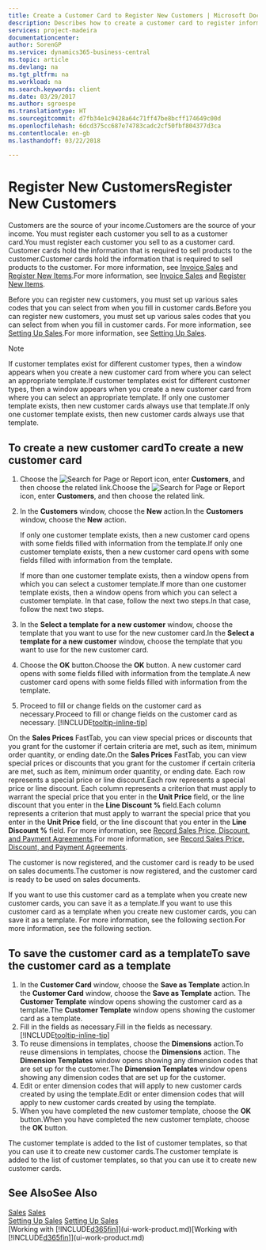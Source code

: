 ```yaml
---
title: Create a Customer Card to Register New Customers | Microsoft Docs
description: Describes how to create a customer card to register information about each new customer or client that you sell to.
services: project-madeira
documentationcenter: 
author: SorenGP
ms.service: dynamics365-business-central
ms.topic: article
ms.devlang: na
ms.tgt_pltfrm: na
ms.workload: na
ms.search.keywords: client
ms.date: 03/29/2017
ms.author: sgroespe
ms.translationtype: HT
ms.sourcegitcommit: d7fb34e1c9428a64c71ff47be8bcff174649c00d
ms.openlocfilehash: 6dcd375cc687e74783cadc2cf50fbf804377d3ca
ms.contentlocale: en-gb
ms.lasthandoff: 03/22/2018

---
```

# <a name="register-new-customers"></a><span data-ttu-id="adbee-103">Register New Customers</span><span class="sxs-lookup"><span data-stu-id="adbee-103">Register New Customers</span></span>
<span data-ttu-id="adbee-104">Customers are the source of your income.</span><span class="sxs-lookup"><span data-stu-id="adbee-104">Customers are the source of your income.</span></span> <span data-ttu-id="adbee-105">You must register each customer you sell to as a customer card.</span><span class="sxs-lookup"><span data-stu-id="adbee-105">You must register each customer you sell to as a customer card.</span></span> <span data-ttu-id="adbee-106">Customer cards hold the information that is required to sell products to the customer.</span><span class="sxs-lookup"><span data-stu-id="adbee-106">Customer cards hold the information that is required to sell products to the customer.</span></span> <span data-ttu-id="adbee-107">For more information, see [Invoice Sales](sales-how-invoice-sales.md) and [Register New Items](inventory-how-register-new-items.md).</span><span class="sxs-lookup"><span data-stu-id="adbee-107">For more information, see [Invoice Sales](sales-how-invoice-sales.md) and [Register New Items](inventory-how-register-new-items.md).</span></span>  

<span data-ttu-id="adbee-108">Before you can register new customers, you must set up various sales codes that you can select from when you fill in customer cards.</span><span class="sxs-lookup"><span data-stu-id="adbee-108">Before you can register new customers, you must set up various sales codes that you can select from when you fill in customer cards.</span></span> <span data-ttu-id="adbee-109">For more information, see [Setting Up Sales](sales-setup-sales.md).</span><span class="sxs-lookup"><span data-stu-id="adbee-109">For more information, see [Setting Up Sales](sales-setup-sales.md).</span></span>

> [!NOTE]  
>   <span data-ttu-id="adbee-110">If customer templates exist for different customer types, then a window appears when you create a new customer card from where you can select an appropriate template.</span><span class="sxs-lookup"><span data-stu-id="adbee-110">If customer templates exist for different customer types, then a window appears when you create a new customer card from where you can select an appropriate template.</span></span> <span data-ttu-id="adbee-111">If only one customer template exists, then new customer cards always use that template.</span><span class="sxs-lookup"><span data-stu-id="adbee-111">If only one customer template exists, then new customer cards always use that template.</span></span>

## <a name="to-create-a-new-customer-card"></a><span data-ttu-id="adbee-112">To create a new customer card</span><span class="sxs-lookup"><span data-stu-id="adbee-112">To create a new customer card</span></span>
1. <span data-ttu-id="adbee-113">Choose the ![Search for Page or Report](media/ui-search/search_small.png "Search for Page or Report icon") icon, enter **Customers**, and then choose the related link.</span><span class="sxs-lookup"><span data-stu-id="adbee-113">Choose the ![Search for Page or Report](media/ui-search/search_small.png "Search for Page or Report icon") icon, enter **Customers**, and then choose the related link.</span></span>  
2. <span data-ttu-id="adbee-114">In the **Customers** window, choose the **New** action.</span><span class="sxs-lookup"><span data-stu-id="adbee-114">In the **Customers** window, choose the **New** action.</span></span>

    <span data-ttu-id="adbee-115">If only one customer template exists, then a new customer card opens with some fields filled with information from the template.</span><span class="sxs-lookup"><span data-stu-id="adbee-115">If only one customer template exists, then a new customer card opens with some fields filled with information from the template.</span></span>

    <span data-ttu-id="adbee-116">If more than one customer template exists, then a window opens from which you can select a customer template.</span><span class="sxs-lookup"><span data-stu-id="adbee-116">If more than one customer template exists, then a window opens from which you can select a customer template.</span></span> <span data-ttu-id="adbee-117">In that case, follow the next two steps.</span><span class="sxs-lookup"><span data-stu-id="adbee-117">In that case, follow the next two steps.</span></span>
3. <span data-ttu-id="adbee-118">In the **Select a template for a new customer** window, choose the template that you want to use for the new customer card.</span><span class="sxs-lookup"><span data-stu-id="adbee-118">In the **Select a template for a new customer** window, choose the template that you want to use for the new customer card.</span></span>
4. <span data-ttu-id="adbee-119">Choose the **OK** button.</span><span class="sxs-lookup"><span data-stu-id="adbee-119">Choose the **OK** button.</span></span> <span data-ttu-id="adbee-120">A new customer card opens with some fields filled with information from the template.</span><span class="sxs-lookup"><span data-stu-id="adbee-120">A new customer card opens with some fields filled with information from the template.</span></span>  
5. <span data-ttu-id="adbee-121">Proceed to fill or change fields on the customer card as necessary.</span><span class="sxs-lookup"><span data-stu-id="adbee-121">Proceed to fill or change fields on the customer card as necessary.</span></span> [!INCLUDE[tooltip-inline-tip](includes/tooltip-inline-tip_md.md)]

<span data-ttu-id="adbee-122">On the **Sales Prices** FastTab, you can view special prices or discounts that you grant for the customer if certain criteria are met, such as item, minimum order quantity, or ending date.</span><span class="sxs-lookup"><span data-stu-id="adbee-122">On the **Sales Prices** FastTab, you can view special prices or discounts that you grant for the customer if certain criteria are met, such as item, minimum order quantity, or ending date.</span></span> <span data-ttu-id="adbee-123">Each row represents a special price or line discount.</span><span class="sxs-lookup"><span data-stu-id="adbee-123">Each row represents a special price or line discount.</span></span> <span data-ttu-id="adbee-124">Each column represents a criterion that must apply to warrant the special price that you enter in the **Unit Price** field, or the line discount that you enter in the **Line Discount %** field.</span><span class="sxs-lookup"><span data-stu-id="adbee-124">Each column represents a criterion that must apply to warrant the special price that you enter in the **Unit Price** field, or the line discount that you enter in the **Line Discount %** field.</span></span> <span data-ttu-id="adbee-125">For more information, see [Record Sales Price, Discount, and Payment Agreements](sales-how-record-sales-price-discount-payment-agreements.md).</span><span class="sxs-lookup"><span data-stu-id="adbee-125">For more information, see [Record Sales Price, Discount, and Payment Agreements](sales-how-record-sales-price-discount-payment-agreements.md).</span></span>

<span data-ttu-id="adbee-126">The customer is now registered, and the customer card is ready to be used on sales documents.</span><span class="sxs-lookup"><span data-stu-id="adbee-126">The customer is now registered, and the customer card is ready to be used on sales documents.</span></span>

<span data-ttu-id="adbee-127">If you want to use this customer card as a template when you create new customer cards, you can save it as a template.</span><span class="sxs-lookup"><span data-stu-id="adbee-127">If you want to use this customer card as a template when you create new customer cards, you can save it as a template.</span></span> <span data-ttu-id="adbee-128">For more information, see the following section.</span><span class="sxs-lookup"><span data-stu-id="adbee-128">For more information, see the following section.</span></span>

## <a name="to-save-the-customer-card-as-a-template"></a><span data-ttu-id="adbee-129">To save the customer card as a template</span><span class="sxs-lookup"><span data-stu-id="adbee-129">To save the customer card as a template</span></span>
1. <span data-ttu-id="adbee-130">In the **Customer Card** window, choose the **Save as Template** action.</span><span class="sxs-lookup"><span data-stu-id="adbee-130">In the **Customer Card** window, choose the **Save as Template** action.</span></span> <span data-ttu-id="adbee-131">The **Customer Template** window opens showing the customer card as a template.</span><span class="sxs-lookup"><span data-stu-id="adbee-131">The **Customer Template** window opens showing the customer card as a template.</span></span>
2. <span data-ttu-id="adbee-132">Fill in the fields as necessary.</span><span class="sxs-lookup"><span data-stu-id="adbee-132">Fill in the fields as necessary.</span></span> [!INCLUDE[tooltip-inline-tip](includes/tooltip-inline-tip_md.md)]
3. <span data-ttu-id="adbee-133">To reuse dimensions in templates, choose the **Dimensions** action.</span><span class="sxs-lookup"><span data-stu-id="adbee-133">To reuse dimensions in templates, choose the **Dimensions** action.</span></span> <span data-ttu-id="adbee-134">The **Dimension Templates** window opens showing any dimension codes that are set up for the customer.</span><span class="sxs-lookup"><span data-stu-id="adbee-134">The **Dimension Templates** window opens showing any dimension codes that are set up for the customer.</span></span>
4. <span data-ttu-id="adbee-135">Edit or enter dimension codes that will apply to new customer cards created by using the template.</span><span class="sxs-lookup"><span data-stu-id="adbee-135">Edit or enter dimension codes that will apply to new customer cards created by using the template.</span></span>  
5. <span data-ttu-id="adbee-136">When you have completed the new customer template, choose the **OK** button.</span><span class="sxs-lookup"><span data-stu-id="adbee-136">When you have completed the new customer template, choose the **OK** button.</span></span>

<span data-ttu-id="adbee-137">The customer template is added to the list of customer templates, so that you can use it to create new customer cards.</span><span class="sxs-lookup"><span data-stu-id="adbee-137">The customer template is added to the list of customer templates, so that you can use it to create new customer cards.</span></span>

## <a name="see-also"></a><span data-ttu-id="adbee-138">See Also</span><span class="sxs-lookup"><span data-stu-id="adbee-138">See Also</span></span>
<span data-ttu-id="adbee-139">[Sales](sales-manage-sales.md)  </span><span class="sxs-lookup"><span data-stu-id="adbee-139">[Sales](sales-manage-sales.md)  </span></span>  
<span data-ttu-id="adbee-140">[Setting Up Sales](sales-setup-sales.md)  </span><span class="sxs-lookup"><span data-stu-id="adbee-140">[Setting Up Sales](sales-setup-sales.md)  </span></span>  
<span data-ttu-id="adbee-141">[Working with [!INCLUDE[d365fin](includes/d365fin_md.md)]](ui-work-product.md)</span><span class="sxs-lookup"><span data-stu-id="adbee-141">[Working with [!INCLUDE[d365fin](includes/d365fin_md.md)]](ui-work-product.md)</span></span>

